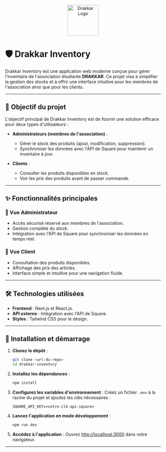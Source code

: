 <p align="center">
  <img src="./favicon.ico" alt="Drakkar Logo" width="100">
</p>

# 🛡️ Drakkar Inventory

Drakkar Inventory est une application web moderne conçue pour gérer l'inventaire de l'association étudiante **DRAKKAR**. Ce projet vise à simplifier la gestion des stocks et à offrir une interface intuitive pour les membres de l'association ainsi que pour les clients.

---

## 🎯 Objectif du projet

L'objectif principal de Drakkar Inventory est de fournir une solution efficace pour deux types d'utilisateurs :

- **Administrateurs (membres de l'association)** :
  - Gérer le stock des produits (ajout, modification, suppression).
  - Synchroniser les données avec l'API de Square pour maintenir un inventaire à jour.

- **Clients** :
  - Consulter les produits disponibles en stock.
  - Voir les prix des produits avant de passer commande.

---

## ✨ Fonctionnalités principales

### 🔑 Vue Administrateur
- Accès sécurisé réservé aux membres de l'association.
- Gestion complète du stock.
- Intégration avec l'API de Square pour synchroniser les données en temps réel.

### 🛒 Vue Client
- Consultation des produits disponibles.
- Affichage des prix des articles.
- Interface simple et intuitive pour une navigation fluide.

---

## 🛠️ Technologies utilisées

- **Frontend** : Next.js et React.js.
- **API externe** : Intégration avec l'API de Square.
- **Styles** : Tailwind CSS pour le design.

---

## 🚀 Installation et démarrage

1. **Clonez le dépôt** :
   ```bash
   git clone <url-du-repo>
   cd drakkar-inventory
   ```

2. **Installez les dépendances** :
   ```bash
   npm install
   ```

3. **Configurez les variables d'environnement** :
   Créez un fichier `.env` à la racine du projet et ajoutez les clés nécessaires :
   ```env
   SQUARE_API_KEY=<votre-clé-api-square>
   ```

4. **Lancez l'application en mode développement** :
   ```bash
   npm run dev
   ```

5. **Accédez à l'application** :
   Ouvrez [http://localhost:3000](http://localhost:3000) dans votre navigateur.

---
